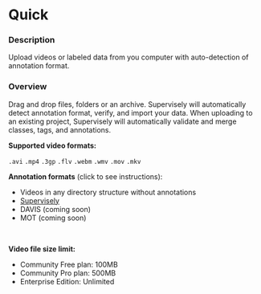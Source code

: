 # Quick

### Description

Upload videos or labeled data from you computer with auto-detection of annotation format.

### Overview

Drag and drop files, folders or an archive. Supervisely will automatically detect annotation format, verify, and import your data.
When uploading to an existing project, Supervisely will automatically validate and merge classes, tags, and annotations.

**Supported video formats:**

`.avi` `.mp4` `.3gp` `.flv` `.webm` `.wmv` `.mov` `.mkv`

**Annotation formats** (click to see instructions):

- Videos in any directory structure without annotations
- [Supervisely](https://raw.githubusercontent.com/supervisely-ecosystem/import-wizard-docs/master/converter_docs/videos/supervisely.md)
- DAVIS (coming soon)
- MOT (coming soon)

<br>

**Video file size limit:**

- Community Free plan: 100MB
- Community Pro plan: 500MB
- Enterprise Edition: Unlimited
